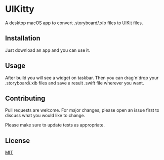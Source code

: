 # UIKitty

A desktop macOS app to convert .storyboard/.xib files to UIKit files. 

## Installation

Just download an app and you can use it.

## Usage

After build you will see a widget on taskbar. Then you can drag'n'drop your .storyboard/.xib files and save a result .swift file wherever you want.

## Contributing
Pull requests are welcome. For major changes, please open an issue first to discuss what you would like to change.

Please make sure to update tests as appropriate.

## License
[MIT](https://github.com/Rittenzore/uikitty/blob/main/LICENSE)

